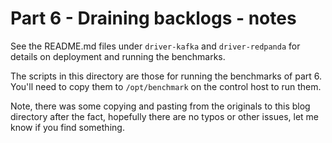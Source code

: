 # Part 6 - Draining backlogs - notes

See the README.md files under `driver-kafka` and `driver-redpanda` for details on deployment and running the benchmarks.

The scripts in this directory are those for running the benchmarks of part 6. You'll need to copy them to `/opt/benchmark` on the control host to run them.

Note, there was some copying and pasting from the originals to this blog directory after the fact, hopefully there are no typos or other issues, let me know if you find something.